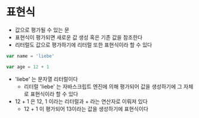 # 표현식
- 값으로 평가될 수 있는 문
- 표현식이 평가되면 새로운 값 생성 혹은 기존 값을 참조한다
- 리터럴도 값으로 평가하기에 리터럴 또한 표현식이라 할 수 있다
```typescript
var name = 'liebe'

var age = 12 + 1
```
- 'liebe' 는 문자열 리터럴이다
  - 리터럴 'liebe' 는 자바스크립트 엔진에 의해 평가되어 값을 생성하기에 그 자체로 표현식이라 할 수 있다
- 12 + 1 은 12, 1 이라는 리터럴과 + 라는 연산자로 이뤄져 있다
  - 12 + 1 이 평가되어 13이라는 값을 생성하기에 표현식이다
